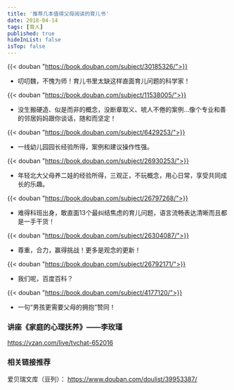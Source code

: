 ```yaml
---
title: '推荐几本值得父母阅读的育儿书'
date: 2018-04-14 
tags: [育人]
published: true
hideInList: false
isTop: false
---
```


{{< douban "https://book.douban.com/subject/30185326/">}}

- 叨叨魏，不愧为师！育儿书里太缺这样直面育儿问题的科学家！

{{< douban "https://book.douban.com/subject/11538005/">}}

- 没生搬硬造、似是而非的概念，没断章取义、唬人不倦的案例…像个专业和善的邻居妈妈跟你谈话，随和而坚定！

{{< douban "https://book.douban.com/subject/6429253/">}}

- 一线幼儿园园长经验所得，案例和建议操作性强。

<!--more-->

{{< douban "https://book.douban.com/subject/26930253/">}}

- 年轻北大父母养二娃的经验所得，三观正，不玩概念，用心日常，享受共同成长的乐趣。

{{< douban "https://book.douban.com/subject/26797268/">}}

- 难得科班出身，敢直面13个最纠结焦虑的育儿问题，语言流畅表达清晰而且都是一手干货！

{{< douban "https://book.douban.com/subject/26304087/">}}

- 尊重，合力，赢得挑战！更多是观念的更新！

{{< douban "https://book.douban.com/subject/26792171/">}}

- 我们呢，百度百科？

{{< douban "https://book.douban.com/subject/4177120/">}}

- 一句“男孩更需要父母的拥抱”赞同！

### 讲座《家庭的心理抚养》——李玫瑾

<https://vzan.com/live/tvchat-652016>

### 相关链接推荐

爱贝瑞文库（豆列）： <https://www.douban.com/doulist/39953387/>